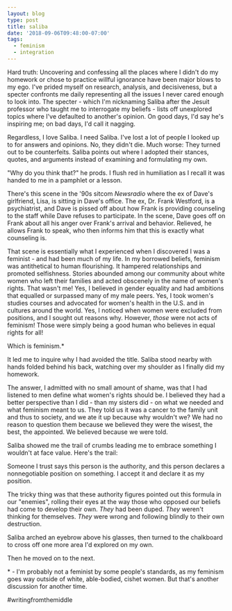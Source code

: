 ```yaml
---
layout: blog
type: post
title: saliba
date: '2018-09-06T09:48:00-07:00'
tags:
  - feminism
  - integration
---
```

Hard truth: Uncovering and confessing all the places where I didn't do my homework or chose to practice willful ignorance have been major blows to my ego. I've prided myself on research, analysis, and decisiveness, but a specter confronts me daily representing all the issues I never cared enough to look into. The specter - which I'm nicknaming Saliba after the Jesuit professor who taught me to interrogate my beliefs - lists off unexplored topics where I've defaulted to another's opinion. On good days, I'd say he's inspiring me; on bad days, I'd call it nagging.

Regardless, I love Saliba. I need Saliba. I've lost a lot of people I looked up to for answers and opinions. No, they didn't die. Much worse: They turned out to be counterfeits. Saliba points out where I adopted their stances, quotes, and arguments instead of examining and formulating my own.

"Why do you think that?" he prods. I flush red in humiliation as I recall it was handed to me in a pamphlet or a lesson.

There's this scene in the '90s sitcom _Newsradio_ where the ex of Dave's girlfriend, Lisa, is sitting in Dave's office. The ex, Dr. Frank Westford, is a psychiatrist, and Dave is pissed off about how Frank is providing counseling to the staff while Dave refuses to participate. In the scene, Dave goes off on Frank about all his anger over Frank's arrival and behavior. Relieved, he allows Frank to speak, who then informs him that this is exactly what counseling is.

That scene is essentially what I experienced when I discovered I was a feminist - and had been much of my life. In my borrowed beliefs, feminism was antithetical to human flourishing. It hampered relationships and promoted selfishness. Stories abounded among our community about white women who left their families and acted obscenely in the name of women's rights. That wasn't me! Yes, I believed in gender equality and had ambitions that equalled or surpassed many of my male peers. Yes, I took women's studies courses and advocated for women's health in the U.S. and in cultures around the world. Yes, I noticed when women were excluded from positions, and I sought out reasons why. However, _those_ were not acts of feminism! Those were simply being a good human who believes in equal rights for all!

Which is feminism.*

It led me to inquire why I had avoided the title. Saliba stood nearby with hands folded behind his back, watching over my shoulder as I finally did my homework.

The answer, I admitted with no small amount of shame, was that I had listened to men define what women's rights should be. I believed they had a better perspective than I did - than my sisters did - on what we needed and what feminism meant to us. They told us it was a cancer to the family unit and thus to society, and we ate it up because why wouldn't we? We had no reason to question them because we believed they were the wisest, the best, the appointed. We believed because we were told.

Saliba showed me the trail of crumbs leading me to embrace something I wouldn't at face value. Here's the trail:

Someone I trust says this person is the authority, and this person declares a nonnegotiable position on something. I accept it and declare it as my position.

The tricky thing was that these authority figures pointed out this formula in our "enemies", rolling their eyes at the way those who opposed our beliefs had come to develop their own. _They_ had been duped. _They_ weren't thinking for themselves. _They_ were wrong and following blindly to their own destruction.

Saliba arched an eyebrow above his glasses, then turned to the chalkboard to cross off one more area I'd explored on my own.

Then he moved on to the next.

\* - I'm probably not a feminist by some people's standards, as my feminism goes way outside of white, able-bodied, cishet women. But that's another discussion for another time.

\#writingfromthemiddle
